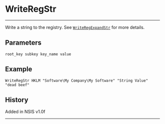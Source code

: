 # WriteRegStr

---

Write a string to the registry. See [`WriteRegExpandStr`][1] for more details.

## Parameters

    root_key subkey key_name value

## Example

	WriteRegStr HKLM "Software\My Company\My Software" "String Value" "dead beef"

## History

Added in NSIS v1.0f

---

[1]: WriteRegExpandStr.md